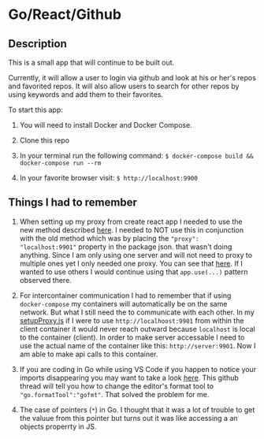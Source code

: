 # Go/React/Github

## Description
This is a small app that will continue to be built out.

Currently, it will allow a user to login via github and look at his
or her's repos and favorited repos.  It will also allow users to search for other repos by using keywords and add them to their favorites.

To start this app:

1. You will need to install Docker and Docker Compose.

2. Clone this repo

3. In your terminal run the following command: `$ docker-compose build && docker-compose run --rm` 

4. In your favorite browser visit: `$ http://localhost:9900`


## Things I had to remember

1. When setting up my proxy from create react app I needed to use the new method described [here](https://create-react-app.dev/docs/proxying-api-requests-in-development/#configuring-the-proxy-manually). I needed to NOT use this in conjunction with the old method which was by placing the `"proxy": "localhost:9901"` property in the package json. that wasn't doing anything. Since I am only using one server and will not need to proxy to multiple ones yet I only needed one proxy. You can see that [here](./client/src/setupProxy.js). If I wanted to use others I would continue using that `app.use(...)` pattern observed there.

2. For intercontainer communication I had to remember that if using `docker-compose` my containers will automatically be on the same network. But what I still need the to communicate with each other. In my [setupProxy.js](./client/src/setupProxy.js) if I were to use `http://localhoost:9901` from within the client container it would never reach outward because `localhost` is local to the container (client). In order to make server accessable I need to use the actual name of the container like this: `http://server:9901`. Now I am able to make api calls to this container.

3. If you are coding in Go while using VS Code if you happen to notice your imports disappearing you may want to take a look [here](https://github.com/Microsoft/vscode-go/issues/1266). This github thread will tell you how to change the editor's format tool to `"go.formatTool":"gofmt"`. That solved the problem for me.

4. The case of pointers (`*`) in Go. I thought that it was a lot of trouble to get the valuue from this pointer but turns out it was like accessing a an objects properrty in JS.